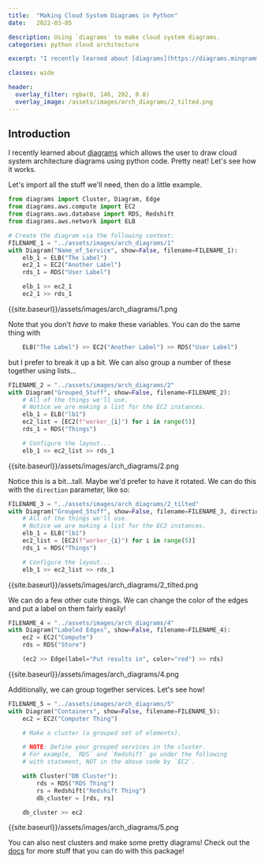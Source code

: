 ```yaml
---
title:  "Making Cloud System Diagrams in Python"
date:   2022-03-05

description: Using `diagrams` to make cloud system diagrams.
categories: python cloud architecture

excerpt: "I recently learned about [diagrams](https://diagrams.mingrammer.com/) which allows the user to draw cloud system architecture diagrams using python code.  Pretty neat!  Let's see how it works."

classes: wide

header:
  overlay_filter: rgba(0, 146, 202, 0.8)
  overlay_image: /assets/images/arch_diagrams/2_tilted.png
---
```

## Introduction

I recently learned about [diagrams](https://diagrams.mingrammer.com/) which allows the user to draw cloud system architecture diagrams using python code.  Pretty neat!  Let's see how it works.

Let's import all the stuff we'll need, then do a little example.


```python
from diagrams import Cluster, Diagram, Edge
from diagrams.aws.compute import EC2
from diagrams.aws.database import RDS, Redshift
from diagrams.aws.network import ELB
```


```python
# Create the diagram via the following context:
FILENAME_1 = "../assets/images/arch_diagrams/1"
with Diagram("Name_of_Service", show=False, filename=FILENAME_1):
    elb_1 = ELB("The Label")
    ec2_1 = EC2("Another Label")
    rds_1 = RDS("User Label")

    elb_1 >> ec2_1
    ec2_1 >> rds_1
```

{{site.baseurl}}/assets/images/arch_diagrams/1.png

Note that you don't _have_ to make these variables.  You can do the same thing with

```python
    ELB("The Label") >> EC2("Another Label") >> RDS("User Label")
```

but I prefer to break it up a bit.  We can also group a number of these together using lists...


```python
FILENAME_2 = "../assets/images/arch_diagrams/2"
with Diagram("Grouped_Stuff", show=False, filename=FILENAME_2):
    # All of the things we'll use.
    # Notice we are making a list for the EC2 instances.
    elb_1 = ELB("lb1")
    ec2_list = [EC2(f"worker_{i}") for i in range(5)]
    rds_1 = RDS("Things")

    # Configure the layout...
    elb_1 >> ec2_list >> rds_1
```

{{site.baseurl}}/assets/images/arch_diagrams/2.png

Notice this is a bit...tall.  Maybe we'd prefer to have it rotated.  We can do this with the `direction` parameter, like so:


```python
FILENAME_3 = "../assets/images/arch_diagrams/2_tilted"
with Diagram("Grouped_Stuff", show=False, filename=FILENAME_3, direction="TB"):
    # All of the things we'll use.
    # Notice we are making a list for the EC2 instances.
    elb_1 = ELB("lb1")
    ec2_list = [EC2(f"worker_{i}") for i in range(5)]
    rds_1 = RDS("Things")

    # Configure the layout...
    elb_1 >> ec2_list >> rds_1
```

{{site.baseurl}}/assets/images/arch_diagrams/2_tilted.png

We can do a few other cute things.  We can change the color of the edges and put a label on them fairly easily!


```python
FILENAME_4 = "../assets/images/arch_diagrams/4"
with Diagram("Labeled Edges", show=False, filename=FILENAME_4):
    ec2 = EC2("Compute")
    rds = RDS("Store")

    (ec2 >> Edge(label="Put results in", color="red") >> rds)
```

{{site.baseurl}}/assets/images/arch_diagrams/4.png

Additionally, we can group together services.  Let's see how!


```python
FILENAME_5 = "../assets/images/arch_diagrams/5"
with Diagram("Containers", show=False, filename=FILENAME_5):
    ec2 = EC2("Computer Thing")

    # Make a cluster (a grouped set of elements).

    # NOTE: Define your grouped services in the cluster.
    # For example, `RDS` and `Redshift` go under the following
    # with statement, NOT in the above code by `EC2`.

    with Cluster("DB Cluster"):
        rds = RDS("RDS Thing")
        rs = Redshift("Redshift Thing")
        db_cluster = [rds, rs]

    db_cluster >> ec2
```

{{site.baseurl}}/assets/images/arch_diagrams/5.png

You can also nest clusters and make some pretty diagrams!  Check out the [docs](https://diagrams.mingrammer.com/docs/getting-started/installation) for more stuff that you can do with this package!
